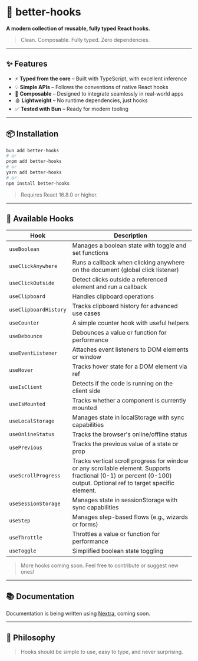 # 🧠 better-hooks

**A modern collection of reusable, fully typed React hooks.**

> Clean. Composable. Fully typed. Zero dependencies.

---

## ✨ Features

* ⚡️ **Typed from the core** – Built with TypeScript, with excellent inference
* 💡 **Simple APIs** – Follows the conventions of native React hooks
* 🧹 **Composable** – Designed to integrate seamlessly in real-world apps
* 🩸 **Lightweight** – No runtime dependencies, just hooks
* ✅ **Tested with Bun** – Ready for modern tooling

---

## 📦 Installation

```bash
bun add better-hooks
# or
pnpm add better-hooks
# or
yarn add better-hooks
# or
npm install better-hooks
```

> Requires React 16.8.0 or higher.

---

## 🧰 Available Hooks

| Hook                  | Description                                                                                                                                                         |
|-----------------------|---------------------------------------------------------------------------------------------------------------------------------------------------------------------|
| `useBoolean`          | Manages a boolean state with toggle and set functions                                                                                                               |
| `useClickAnywhere`    | Runs a callback when clicking anywhere on the document (global click listener)                                                                                      |
| `useClickOutside`     | Detect clicks outside a referenced element and run a callback                                                                                                       |
| `useClipboard`        | Handles clipboard operations                                                                                                                                        |
| `useClipboardHistory` | Tracks clipboard history for advanced use cases                                                                                                                     |
| `useCounter`          | A simple counter hook with useful helpers                                                                                                                           |
| `useDebounce`         | Debounces a value or function for performance                                                                                                                       |
| `useEventListener`    | Attaches event listeners to DOM elements or window                                                                                                                  |
| `useHover`            | Tracks hover state for a DOM element via ref                                                                                                                        |
| `useIsClient`         | Detects if the code is running on the client side                                                                                                                   |
| `useIsMounted`        | Tracks whether a component is currently mounted                                                                                                                     |
| `useLocalStorage`     | Manages state in localStorage with sync capabilities                                                                                                                |
| `useOnlineStatus`     | Tracks the browser's online/offline status                                                                                                                          |
| `usePrevious`         | Tracks the previous value of a state or prop                                                                                                                        |
| `useScrollProgress`   | Tracks vertical scroll progress for window or any scrollable element. Supports fractional (0-1) or percent (0-100) output. Optional ref to target specific element. |
| `useSessionStorage`   | Manages state in sessionStorage with sync capabilities                                                                                                              |
| `useStep`             | Manages step-based flows (e.g., wizards or forms)                                                                                                                   |
| `useThrottle`         | Throttles a value or function for performance                                                                                                                       |
| `useToggle`           | Simplified boolean state toggling                                                                                                                                   |

> More hooks coming soon. Feel free to contribute or suggest new ones!

---

## 📚 Documentation

Documentation is being written using [Nextra](https://nextra.site/), coming soon.

---

## 🧐 Philosophy

> Hooks should be simple to use, easy to type, and never surprising.
